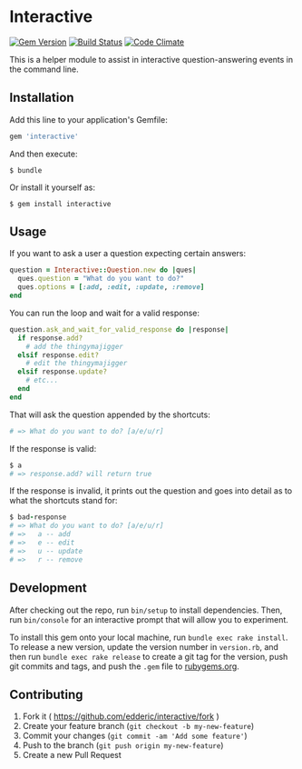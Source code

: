 # Interactive
[![Gem Version](https://badge.fury.io/rb/interactive.svg)](http://badge.fury.io/rb/interactive)
[![Build Status](https://travis-ci.org/Edderic/interactive.svg)](https://travis-ci.org/Edderic/interactive)
[![Code Climate](https://codeclimate.com/github/Edderic/interactive/badges/gpa.svg)](https://codeclimate.com/github/Edderic/interactive)

This is a helper module to assist in interactive question-answering events in the command line.

## Installation

Add this line to your application's Gemfile:

```ruby
gem 'interactive'
```

And then execute:

    $ bundle

Or install it yourself as:

    $ gem install interactive

## Usage

If you want to ask a user a question expecting certain answers:

```ruby
question = Interactive::Question.new do |ques|
  ques.question = "What do you want to do?"
  ques.options = [:add, :edit, :update, :remove]
end
```

You can run the loop and wait for a valid response:

```ruby
question.ask_and_wait_for_valid_response do |response|
  if response.add?
    # add the thingymajigger
  elsif response.edit?
    # edit the thingymajigger
  elsif response.update?
    # etc...
  end
end
```

That will ask the question appended by the shortcuts:

```ruby
# => What do you want to do? [a/e/u/r]
```

If the response is valid:

```ruby
$ a
# => response.add? will return true
```

If the response is invalid, it prints out the question and goes into detail as
to what the shortcuts stand for:

```ruby
$ bad-response
# => What do you want to do? [a/e/u/r]
# =>   a -- add
# =>   e -- edit
# =>   u -- update
# =>   r -- remove
```

## Development

After checking out the repo, run `bin/setup` to install dependencies. Then, run `bin/console` for an interactive prompt that will allow you to experiment.

To install this gem onto your local machine, run `bundle exec rake install`. To release a new version, update the version number in `version.rb`, and then run `bundle exec rake release` to create a git tag for the version, push git commits and tags, and push the `.gem` file to [rubygems.org](https://rubygems.org).

## Contributing

1. Fork it ( https://github.com/edderic/interactive/fork )
2. Create your feature branch (`git checkout -b my-new-feature`)
3. Commit your changes (`git commit -am 'Add some feature'`)
4. Push to the branch (`git push origin my-new-feature`)
5. Create a new Pull Request
